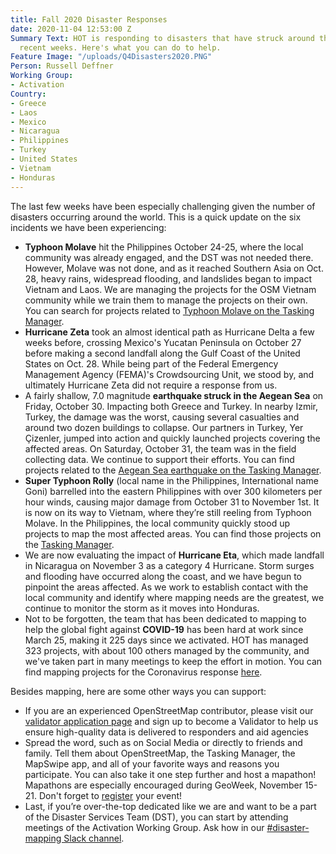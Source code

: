 ```yaml
---
title: Fall 2020 Disaster Responses
date: 2020-11-04 12:53:00 Z
Summary Text: HOT is responding to disasters that have struck around the world in
  recent weeks. Here's what you can do to help.
Feature Image: "/uploads/Q4Disasters2020.PNG"
Person: Russell Deffner
Working Group:
- Activation
Country:
- Greece
- Laos
- Mexico
- Nicaragua
- Philippines
- Turkey
- United States
- Vietnam
- Honduras
---
```


The last few weeks have been especially challenging given the number of disasters occurring around the world. This is a quick update on the six incidents we have been experiencing: 
* **Typhoon Molave** hit the Philippines October 24-25, where the local community was already engaged, and the DST was not needed there. However, Molave was not done, and as it reached Southern Asia on Oct. 28, heavy rains, widespread flooding, and landslides began to impact Vietnam and Laos. We are managing the projects for the OSM Vietnam community while we train them to manage the projects on their own. You can search for projects related to [Typhoon Molave on the Tasking Manager](https://tasks.hotosm.org/explore?text=Molave). 
* **Hurricane Zeta** took an almost identical path as Hurricane Delta a few weeks before, crossing Mexico's Yucatan Peninsula on October 27 before making a second landfall along the Gulf Coast of the United States on Oct. 28. While being part of the Federal Emergency Management Agency (FEMA)'s Crowdsourcing Unit, we stood by, and ultimately Hurricane Zeta did not require a response from us.
* A fairly shallow, 7.0 magnitude **earthquake struck in the Aegean Sea** on Friday, October 30. Impacting both Greece and Turkey. In nearby Izmir, Turkey, the damage was the worst, causing several casualties and around two dozen buildings to collapse. Our partners in Turkey, Yer Çizenler, jumped into action and quickly launched projects covering the affected areas. On Saturday, October 31, the team was in the field collecting data. We continue to support their efforts. You can find projects related to the [Aegean Sea earthquake on the Tasking Manager](https://tasks.hotosm.org/explore?text=Izmir). 
* **Super Typhoon Rolly** (local name in the Philippines, International name Goni) barrelled into the eastern Philippines with over 300 kilometers per hour winds, causing major damage from October 31 to November 1st. It is now on its way to Vietnam, where they’re still reeling from Typhoon Molave. In the Philippines, the local community quickly stood up projects to map the most affected areas. You can find those projects on the [Tasking Manager](https://tasks.hotosm.org/explore?text=RollyPH). 
* We are now evaluating the impact of **Hurricane Eta**, which made landfall in Nicaragua on November 3 as a category 4 Hurricane. Storm surges and flooding have occurred along the coast, and we have begun to pinpoint the areas affected. As we work to establish contact with the local community and identify where mapping needs are the greatest, we continue to monitor the storm as it moves into Honduras.
* Not to be forgotten, the team that has been dedicated to mapping to help the global fight against **COVID-19** has been hard at work since March 25, making it 225 days since we activated. HOT has managed 323 projects, with about 100 others managed by the community, and we've taken part in many meetings to keep the effort in motion. You can find mapping projects for the Coronavirus response [here](https://tasks.hotosm.org/explore?text=covid). 

Besides mapping, here are some other ways you can support:
* If you are an experienced OpenStreetMap contributor, please visit our [validator application page](https://bit.ly/HOTValidators) and sign up to become a Validator to help us ensure high-quality data is delivered to responders and aid agencies
* Spread the word, such as on Social Media or directly to friends and family. Tell them about OpenStreetMap, the Tasking Manager, the MapSwipe app, and all of your favorite ways and reasons you participate. You can also take it one step further and host a mapathon! Mapathons are especially encouraged during GeoWeek, November 15-21. Don't forget to [register](https://docs.google.com/forms/d/e/1FAIpQLSd0o_FrsoGlpqKlG9q1WumFV8sW8P9yhH4Udln_1fQbYjXn9A/viewform) your event!
* Last, if you’re over-the-top dedicated like we are and want to be a part of the Disaster Services Team (DST), you can start by attending meetings of the Activation Working Group. Ask how in our [#disaster-mapping Slack channel](https://slack.hotosm.org).
